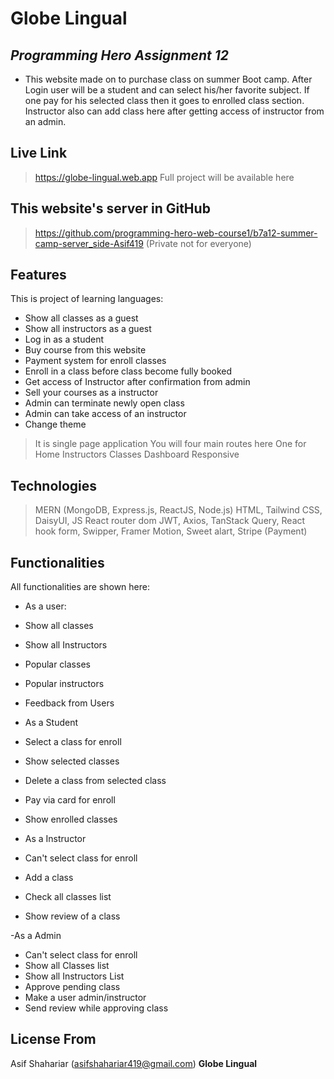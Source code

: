 # Globe Lingual
## _Programming Hero Assignment 12_
- This website made on to purchase class on summer Boot camp. After Login user will be a student and can select his/her favorite subject. If one pay for his selected class then it goes to enrolled class section. Instructor also can add class here after getting access of instructor from an admin.

## Live Link
> https://globe-lingual.web.app
Full project will be available here


## This website's server in GitHub
> https://github.com/programming-hero-web-course1/b7a12-summer-camp-server_side-Asif419 (Private not for everyone)   

## Features
This is project of learning languages: 

- Show all classes as a guest
- Show all instructors as a guest
- Log in as a student
- Buy course from this website
- Payment system for enroll classes
- Enroll in a class before class become fully booked
- Get access of Instructor after confirmation from admin
- Sell your courses as a instructor
- Admin can terminate newly open class
- Admin can take access of an instructor
- Change theme

> It is single page application 
> You will four main routes here 
> One for Home
> Instructors
> Classes
> Dashboard
> Responsive

## Technologies
> MERN (MongoDB, Express.js, ReactJS, Node.js)
> HTML, Tailwind CSS, DaisyUI, JS
> React router dom
> JWT, Axios, TanStack Query, React hook form, Swipper, Framer Motion, Sweet alart, 
> Stripe (Payment)



## Functionalities

All functionalities are shown here:

- As a user:
- Show all classes
- Show all Instructors
- Popular classes
- Popular instructors
- Feedback from Users

- As a Student
- Select a class for enroll
- Show selected classes
- Delete a class from selected class
- Pay via card for enroll 
- Show enrolled classes

- As a Instructor 
- Can't select class for enroll
- Add a class
- Check all classes list
- Show review of a class

-As a Admin
- Can't select class for enroll
- Show all Classes list
- Show all Instructors List
- Approve pending class
- Make a user admin/instructor
- Send review while approving class

## License From
Asif Shahariar (asifshahariar419@gmail.com)
**Globe Lingual**
